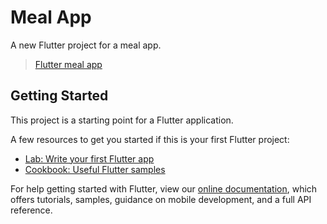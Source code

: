 # Meal App

A new Flutter project for a meal app.

<blockquote class="imgur-embed-pub" lang="en" data-id="a/gpFxVA2"  ><a href="//imgur.com/a/gpFxVA2">Flutter meal app</a></blockquote><script async src="//s.imgur.com/min/embed.js" charset="utf-8"></script>

## Getting Started

This project is a starting point for a Flutter application.

A few resources to get you started if this is your first Flutter project:

- [Lab: Write your first Flutter app](https://flutter.dev/docs/get-started/codelab)
- [Cookbook: Useful Flutter samples](https://flutter.dev/docs/cookbook)

For help getting started with Flutter, view our
[online documentation](https://flutter.dev/docs), which offers tutorials,
samples, guidance on mobile development, and a full API reference.
